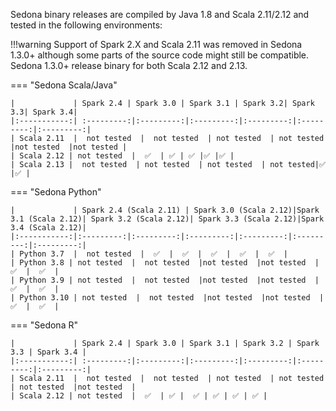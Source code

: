 Sedona binary releases are compiled by Java 1.8 and Scala 2.11/2.12 and tested in the following environments:

!!!warning
	Support of Spark 2.X and Scala 2.11 was removed in Sedona 1.3.0+ although some parts of the source code might still be compatible. Sedona 1.3.0+ release binary for both Scala 2.12 and 2.13.

=== "Sedona Scala/Java"
	
	|             | Spark 2.4 | Spark 3.0 | Spark 3.1 | Spark 3.2| Spark 3.3| Spark 3.4|
	|:-----------:| :---------:|:---------:|:---------:|:---------:|:---------:|:---------:|
	| Scala 2.11  |  not tested  |  not tested  | not tested  | not tested  |not tested  |not tested |
	| Scala 2.12 | not tested  |  ✅  | ✅ | ✅ |✅ |✅ |
	| Scala 2.13 |  not tested  | not tested  | not tested  | not tested|✅ |✅ |

=== "Sedona Python"
	
	|             | Spark 2.4 (Scala 2.11) | Spark 3.0 (Scala 2.12)|Spark 3.1 (Scala 2.12)| Spark 3.2 (Scala 2.12)| Spark 3.3 (Scala 2.12)|Spark 3.4 (Scala 2.12)|
	|:-----------:|:---------:|:---------:|:---------:|:---------:|:---------:|:---------:|
	| Python 3.7  |  not tested  |  ✅  |  ✅  |  ✅  |  ✅  |  ✅  |
	| Python 3.8 | not tested  |  not tested  |not tested  |not tested  |  ✅  |  ✅  |
	| Python 3.9 | not tested  |  not tested  |not tested  |not tested  |  ✅  |  ✅  |
	| Python 3.10 | not tested  |  not tested  |not tested  |not tested  |  ✅  |  ✅  |

=== "Sedona R"
	
	|             | Spark 2.4 | Spark 3.0 | Spark 3.1 | Spark 3.2 | Spark 3.3 | Spark 3.4 |
	|:-----------:| :---------:|:---------:|:---------:|:---------:|:---------:|:---------:|
	| Scala 2.11  |  not tested  |  not tested  | not tested  | not tested  | not tested  |not tested  |
	| Scala 2.12 | not tested  |  ✅  | ✅ |  ✅ | ✅ | ✅ | ✅ |
